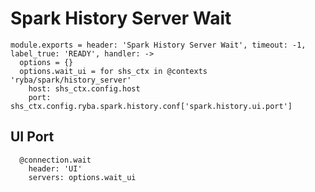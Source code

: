 
# Spark History Server Wait

    module.exports = header: 'Spark History Server Wait', timeout: -1, label_true: 'READY', handler: ->
      options = {}
      options.wait_ui = for shs_ctx in @contexts 'ryba/spark/history_server'
        host: shs_ctx.config.host
        port: shs_ctx.config.ryba.spark.history.conf['spark.history.ui.port']

## UI Port

      @connection.wait
        header: 'UI'
        servers: options.wait_ui
